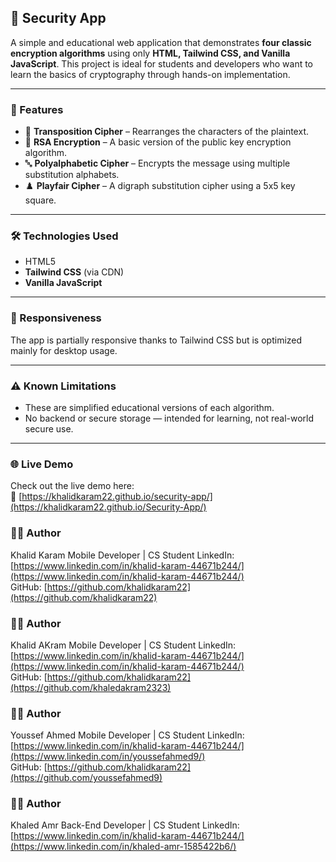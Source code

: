 ## 🔐 Security App

A simple and educational web application that demonstrates **four classic encryption algorithms** using only **HTML, Tailwind CSS, and Vanilla JavaScript**. This project is ideal for students and developers who want to learn the basics of cryptography through hands-on implementation.

---

### 🚀 Features

- 🔄 **Transposition Cipher** – Rearranges the characters of the plaintext.
- 🔐 **RSA Encryption** – A basic version of the public key encryption algorithm.
- 🔤 **Polyalphabetic Cipher** – Encrypts the message using multiple substitution alphabets.
- ♟️ **Playfair Cipher** – A digraph substitution cipher using a 5x5 key square.

---

### 🛠️ Technologies Used

- HTML5  
- **Tailwind CSS** (via CDN)  
- **Vanilla JavaScript**

---

### 📱 Responsiveness

The app is partially responsive thanks to Tailwind CSS but is optimized mainly for desktop usage.

---

### ⚠️ Known Limitations

- These are simplified educational versions of each algorithm.
- No backend or secure storage — intended for learning, not real-world secure use.

---

### 🌐 Live Demo

Check out the live demo here:  
🔗 [https://khalidkaram22.github.io/security-app/](https://khalidkaram22.github.io/Security-App/)


### 🧑‍💻 Author
Khalid Karam
Mobile Developer | CS Student 
LinkedIn: [https://www.linkedin.com/in/khalid-karam-44671b244/](https://www.linkedin.com/in/khalid-karam-44671b244/)  
GitHub: [https://github.com/khalidkaram22](https://github.com/khalidkaram22)


### 🧑‍💻 Author
Khalid AKram
Mobile Developer | CS Student 
LinkedIn: [https://www.linkedin.com/in/khalid-karam-44671b244/](https://www.linkedin.com/in/khalid-karam-44671b244/)  
GitHub: [https://github.com/khalidkaram22](https://github.com/khaledakram2323)


### 🧑‍💻 Author
Youssef Ahmed
Mobile Developer | CS Student 
LinkedIn: [https://www.linkedin.com/in/khalid-karam-44671b244/](https://www.linkedin.com/in/youssefahmed9/)  
GitHub: [https://github.com/khalidkaram22](https://github.com/youssefahmed9)


### 🧑‍💻 Author
Khaled Amr
Back-End Developer | CS Student 
LinkedIn: [https://www.linkedin.com/in/khalid-karam-44671b244/](https://www.linkedin.com/in/khaled-amr-1585422b6/)  

